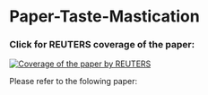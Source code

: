# Paper-Taste-Mastication

### Click for REUTERS coverage of the paper:
[![Coverage of the paper by REUTERS](https://github.com/Grzegorr/Paper-Taste-Mastication/blob/main/README_media/Thumbnail.jpg)](https://www.youtube.com/watch?v=ms78UF4-4cw)

Please refer to the folowing paper: <br />
